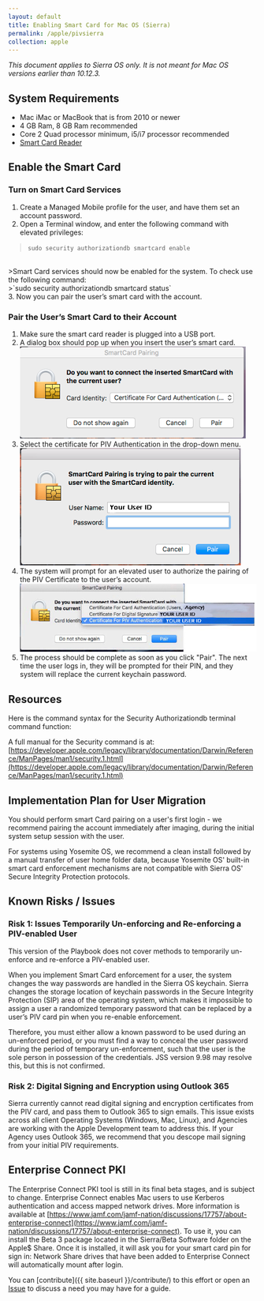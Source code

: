 ```yaml
---
layout: default
title: Enabling Smart Card for Mac OS (Sierra)
permalink: /apple/pivsierra
collection: apple
---
```


_This document applies to Sierra OS only. It is not meant for Mac OS versions earlier than 10.12.3._

## System Requirements
* Mac iMac or MacBook that is from 2010 or newer
* 4 GB Ram, 8 GB Ram recommended
* Core 2 Quad processor minimum, i5/i7 processor recommended
* [Smart Card Reader](../start/#card-readers)


## Enable the Smart Card

### Turn on Smart Card Services

1. Create a Managed Mobile profile for the user, and have them set an account password.
2. Open a Terminal window, and enter the following command with elevated privileges:
>`sudo security authorizationdb smartcard enable`<br>
<br>
>Smart Card services should now be enabled for the system. To check use the following command:<br>
>`sudo security authorizationdb smartcard status`<br>
3. Now you can pair the user’s smart card with the account.


### Pair the User’s Smart Card to their Account

1. Make sure the smart card reader is plugged into a USB port.
2. A dialog box should pop up when you insert the user’s smart card.
![Sierra Dialog Box Screenshot](../img/sierra-dialog.png)<br>
3. Select the certificate for PIV Authentication in the drop-down menu.
![Certificate Selection Screenshot](../img/sierra-pairing-1.png)<br>
4. The system will prompt for an elevated user to authorize the pairing of the PIV Certificate to the user’s account.
![Privileged User Authentication Screenshot](../img/sierra-pairing-2.png)<br>
5. The process should be complete as soon as you click "Pair". The next time the user logs in, they will be prompted for their PIN, and they system will replace the current keychain password.


## Resources

Here is the command syntax for the Security Authorizationdb terminal command function:

A full manual for the Security command is at: [https://developer.apple.com/legacy/library/documentation/Darwin/Reference/ManPages/man1/security.1.html](https://developer.apple.com/legacy/library/documentation/Darwin/Reference/ManPages/man1/security.1.html)

## Implementation Plan for User Migration

You should perform smart Card pairing on a user's first login - we recommend pairing the account immediately after imaging, during the initial system setup session with the user.

For systems using Yosemite OS, we recommend a clean install followed by a manual transfer of user home folder data, because Yosemite OS' built-in smart card enforcement mechanisms are not compatible with Sierra OS' Secure Integrity Protection protocols.

## Known Risks / Issues

### Risk 1: Issues Temporarily Un-enforcing and Re-enforcing a PIV-enabled User

This version of the Playbook does not cover methods to temporarily un-enforce and re-enforce a PIV-enabled user. 

When you implement Smart Card enforcement for a user, the system changes the way passwords are handled in the Sierra OS keychain.
Sierra changes the storage location of keychain passwords in the Secure Integrity Protection (SIP) area of the operating system, which makes it impossible to assign a user a randomized temporary password that can be replaced by a user’s PIV card pin when you re-enable enforcement. 

Therefore, you must either allow a known password to be used during an un-enforced period, or you must find a way to conceal the user password during the period of temporary un-enforcement, such that the user is the sole person in possession of the credentials. JSS version 9.98 may resolve this, but this is not confirmed.

### Risk 2: Digital Signing and Encryption using Outlook 365


Sierra currently cannot read digital signing and encryption certificates from the PIV card, and pass them to Outlook 365 to sign emails. This issue exists across all client Operating Systems (Windows, Mac, Linux), and Agencies are working with the Apple Development team to address this. If your Agency uses Outlook 365, we recommend that you descope mail signing from your initial PIV requirements.


## Enterprise Connect PKI
The Enterprise Connect PKI tool is still in its final beta stages, and is subject to change. 
Enterprise Connect enables Mac users to use Kerberos authentication and access mapped network drives. More information is available at [https://www.jamf.com/jamf-nation/discussions/17757/about-enterprise-connect](https://www.jamf.com/jamf-nation/discussions/17757/about-enterprise-connect). To use it, you can install the Beta 3 package located in the Sierra/Beta Software folder on the Apple$ Share.
Once it is installed, it will ask you for your smart card pin for sign in:
Network Share drives that have been added to Enterprise Connect will automatically mount after login.

You can [contribute]({{ site.baseurl }}/contribute/) to this effort or open an [Issue]({{site.repo_url}}/issues) to discuss a need you may have for a guide.

